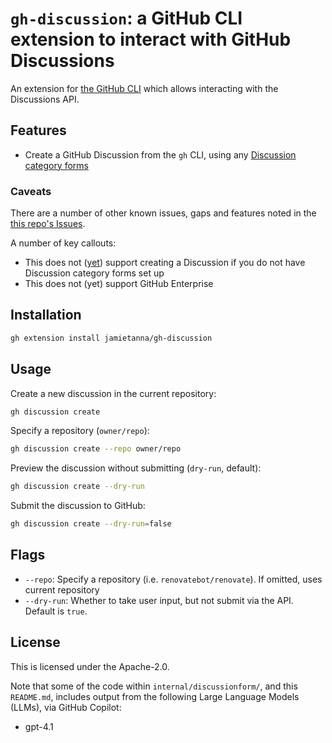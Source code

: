 # `gh-discussion`: a GitHub CLI extension to interact with GitHub Discussions

An extension for [the GitHub CLI](https://cli.github.com/) which allows interacting with the Discussions API.

## Features

- Create a GitHub Discussion from the `gh` CLI, using any [Discussion category forms](https://docs.github.com/en/discussions/managing-discussions-for-your-community/creating-discussion-category-forms)

### Caveats

There are a number of other known issues, gaps and features noted in the [this repo's Issues](https://github.com/jamietanna/gh-discussion).

A number of key callouts:

- This does not ([yet](https://github.com/jamietanna/gh-discussion/issues/2)) support creating a Discussion if you do not have Discussion category forms set up
- This does not (yet) support GitHub Enterprise

## Installation

```sh
gh extension install jamietanna/gh-discussion
```

## Usage

Create a new discussion in the current repository:

```sh
gh discussion create
```

Specify a repository (`owner/repo`):

```sh
gh discussion create --repo owner/repo
```

Preview the discussion without submitting (`dry-run`, default):

```sh
gh discussion create --dry-run
```

Submit the discussion to GitHub:

```sh
gh discussion create --dry-run=false
```

## Flags

- `--repo`: Specify a repository (i.e. `renovatebot/renovate`). If omitted, uses current repository
- `--dry-run`: Whether to take user input, but not submit via the API. Default is `true`.

## License

This is licensed under the Apache-2.0.

Note that some of the code within `internal/discussionform/`, and this `README.md`, includes output from the following Large Language Models (LLMs), via GitHub Copilot:

- gpt-4.1
